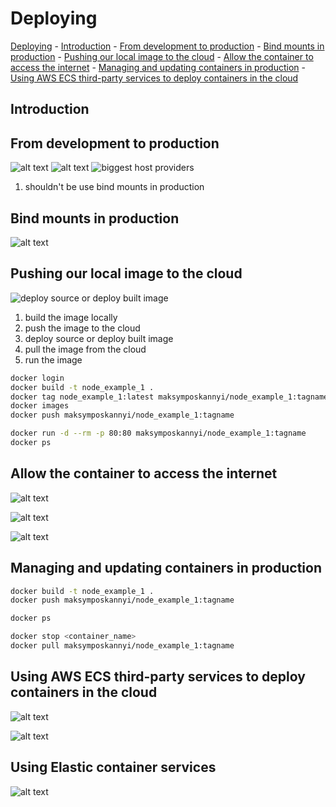 # Deploying

[Deploying](#deploying)
    - [Introduction](#introduction)
    - [From development to production](#from-development-to-production)
    - [Bind mounts in production](#bind-mounts-in-production)
    - [Pushing our local image to the cloud](#pushing-our-local-image-to-the-cloud)
    - [Allow the container to access the internet](#allow-the-container-to-access-the-internet)
    - [Managing and updating containers in production](#managing-and-updating-containers-in-production)
    - [Using AWS ECS third-party services to deploy containers in the cloud](#using-aws-ecs-third-party-services-to-deploy-containers-in-the-cloud)

## Introduction

## From development to production

![alt text](./Img/Section_9_Deploying/image.png)
![alt text](./Img/Section_9_Deploying/image-1.png)
![biggest host providers](./Img/Section_9_Deploying/image-2.png)

1) shouldn't be use bind mounts in production

## Bind mounts in production

![alt text](./Img/Section_9_Deploying/image-3.png)

## Pushing our local image to the cloud

![deploy source or deploy built image](./Img/Section_9_Deploying/image-4.png)

1) build the image locally
2) push the image to the cloud
3) deploy source or deploy built image
4) pull the image from the cloud
5) run the image

```bash
docker login
docker build -t node_example_1 .
docker tag node_example_1:latest maksymposkannyi/node_example_1:tagname
docker images
docker push maksymposkannyi/node_example_1:tagname
```

```bash Putty
docker run -d --rm -p 80:80 maksymposkannyi/node_example_1:tagname
docker ps
```

## Allow the container to access the internet

![alt text](./Img/Section_9_Deploying/image-5.png)

![alt text](./Img/Section_9_Deploying/image-6.png)

![alt text](./Img/Section_9_Deploying/image-7.png)

## Managing and updating containers in production

```bash
docker build -t node_example_1 .
docker push maksymposkannyi/node_example_1:tagname
```

```bash Putty
docker ps

docker stop <container_name>
docker pull maksymposkannyi/node_example_1:tagname
```

## Using AWS ECS third-party services to deploy containers in the cloud

![alt text](image.png)

![alt text](image-1.png)

## Using Elastic container services

![alt text](image-2.png)
